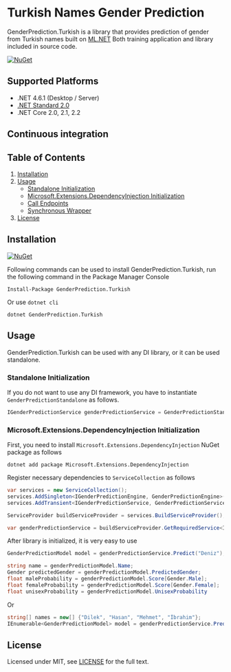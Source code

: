 # Turkish Names Gender Prediction

GenderPrediction.Turkish is a library that provides prediction of gender from Turkish names built on [ML.NET](https://github.com/dotnet/machinelearning)
Both training application and library included in source code.

[![NuGet](https://img.shields.io/nuget/v/GenderPrediction.Turkish.svg)](https://www.nuget.org/packages/GenderPrediction.Turkish)

## Supported Platforms

* .NET 4.6.1 (Desktop / Server)
* [.NET Standard 2.0](https://docs.microsoft.com/en-us/dotnet/standard/net-standard)
* .NET Core 2.0, 2.1, 2.2

## Continuous integration

<!-- | Build server                | Platform      | Build status                                                                                                                                                        | Integration tests                                                                                                                                                   |
|-----------------------------|---------------|---------------------------------------------------------------------------------------------------------------------------------------------------------------------|---------------------------------------------------------------------------------------------------------------------------------------------------------------------|
| Azure Pipelines             | Windows       | [![Build status](https://denizirgindev.visualstudio.com/simplecast-api-client-dotnet/_apis/build/status/Build%20Simplecast%20Windows)](https://denizirgindev.visualstudio.com/simplecast-api-client-dotnet/_build/latest?definitionId=6) | |
| Azure Pipelines             | Ubuntu        | [![Build status](https://denizirgindev.visualstudio.com/simplecast-api-client-dotnet/_apis/build/status/Build%20Simplecast%20Ubuntu16)](https://denizirgindev.visualstudio.com/simplecast-api-client-dotnet/_build/latest?definitionId=4) | |
| Azure Pipelines             | MacOS         | [![Build status](https://denizirgindev.visualstudio.com/simplecast-api-client-dotnet/_apis/build/status/Build%20Simplecast%20macOS)](https://denizirgindev.visualstudio.com/simplecast-api-client-dotnet/_build/latest?definitionId=5) | |
| AppVeyor                    | Windows       | [![Build status](https://ci.appveyor.com/api/projects/status/pe8ln6mov67p3ayb?svg=true)](https://ci.appveyor.com/project/Blind-Striker/simplecast-api-client-dotnet)           | |
| Travis                      | Linux / MacOS | [![Build Status](https://travis-ci.com/Blind-Striker/simplecast-api-client-dotnet.svg?token=Vj8PGFoMvzHtyPjfWb4P&branch=master)](https://travis-ci.com/Blind-Striker/simplecast-api-client-dotnet)  | | -->

## Table of Contents

1. [Installation](#installation)
2. [Usage](#usage)
    - [Standalone Initialization](#standalone-initialization)
    - [Microsoft.Extensions.DependencyInjection Initialization](#microsoftextensionsdependencyinjection-initialization)
    - [Call Endpoints](#call-endpoints)
    - [Synchronous Wrapper](#synchronous-wrapper)
3. [License](#license)

## Installation

[![NuGet](https://img.shields.io/nuget/v/GenderPrediction.Turkish.svg)](https://www.nuget.org/packages/GenderPrediction.Turkish) 

Following commands can be used to install GenderPrediction.Turkish, run the following command in the Package Manager Console

```
Install-Package GenderPrediction.Turkish
```

Or use `dotnet cli`

```
dotnet GenderPrediction.Turkish
```
## Usage

GenderPrediction.Turkish can be used with any DI library, or it can be used standalone.

### Standalone Initialization

If you do not want to use any DI framework, you have to instantiate `GenderPredictionStandalone` as follows.

```csharp
IGenderPredictionService genderPredictionService = GenderPredictionStandalone.Create();
```

### Microsoft.Extensions.DependencyInjection Initialization

First, you need to install `Microsoft.Extensions.DependencyInjection` NuGet package as follows

```
dotnet add package Microsoft.Extensions.DependencyInjection
```

Register necessary dependencies to `ServiceCollection` as follows

```csharp
var services = new ServiceCollection();
services.AddSingleton<IGenderPredictionEngine, GenderPredictionEngine>();
services.AddTransient<IGenderPredictionService, GenderPredictionService>();

ServiceProvider buildServiceProvider = services.BuildServiceProvider();

var genderPredictionService = buildServiceProvider.GetRequiredService<IGenderPredictionService>();
```

After library is initialized, it is very easy to use

```csharp
GenderPredictionModel model = genderPredictionService.Predict("Deniz");

string name = genderPredictionModel.Name;
Gender predictedGender = genderPredictionModel.PredictedGender;
float maleProbability = genderPredictionModel.Score[Gender.Male];
float femaleProbability = genderPredictionModel.Score[Gender.Female];
float unisexProbability = genderPredictionModel.UnisexProbability
```

Or

```csharp
string[] names = new[] {"Dilek", "Hasan", "Mehmet", "İbrahim"};
IEnumerable<GenderPredictionModel> model = genderPredictionService.Predict(names);
```

## License
Licensed under MIT, see [LICENSE](LICENSE) for the full text.
